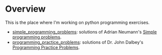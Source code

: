 # Overview

This is the place where I'm working on python programming exercises.


- [simple_programming_problems](./simple_programming_problems): solutions of Adrian Neumann's [Simple programming problems](simple_programming_problems).
- [programming_practice_problems](./programming_practice_problems): solutions of Dr. John Dalbey's [Programming Practice Problems](http://users.csc.calpoly.edu/~jdalbey/103/Projects/ProgrammingPractice.html).
